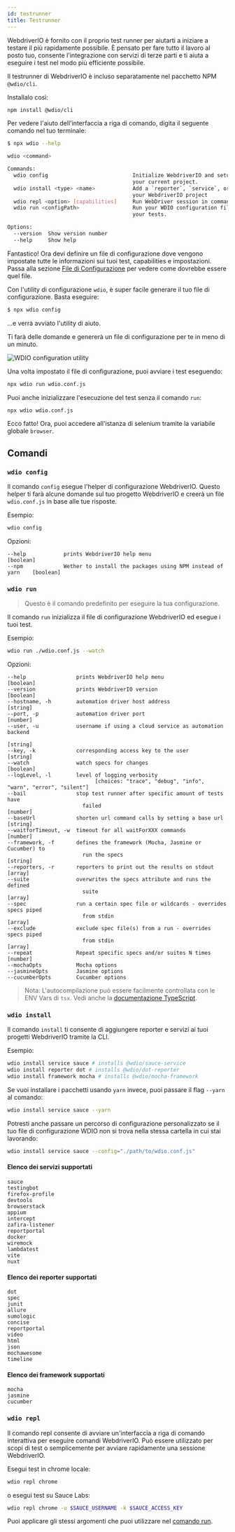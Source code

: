 ```yaml
---
id: testrunner
title: Testrunner
---
```


WebdriverIO è fornito con il proprio test runner per aiutarti a iniziare a testare il più rapidamente possibile. È pensato per fare tutto il lavoro al posto tuo, consente l'integrazione con servizi di terze parti e ti aiuta a eseguire i test nel modo più efficiente possibile.

Il testrunner di WebdriverIO è incluso separatamente nel pacchetto NPM `@wdio/cli`.

Installalo così:

```sh npm2yarn
npm install @wdio/cli
```

Per vedere l'aiuto dell'interfaccia a riga di comando, digita il seguente comando nel tuo terminale:

```sh
$ npx wdio --help

wdio <command>

Commands:
  wdio config                           Initialize WebdriverIO and setup configuration in
                                        your current project.
  wdio install <type> <name>            Add a `reporter`, `service`, or `framework` to
                                        your WebdriverIO project
  wdio repl <option> [capabilities]     Run WebDriver session in command line
  wdio run <configPath>                 Run your WDIO configuration file to initialize
                                        your tests.

Options:
  --version  Show version number                                       [boolean]
  --help     Show help                                                 [boolean]
```

Fantastico! Ora devi definire un file di configurazione dove vengono impostate tutte le informazioni sui tuoi test, capabilities e impostazioni. Passa alla sezione [File di Configurazione](/docs/configuration) per vedere come dovrebbe essere quel file.

Con l'utility di configurazione `wdio`, è super facile generare il tuo file di configurazione. Basta eseguire:

```sh
$ npx wdio config
```

...e verrà avviato l'utility di aiuto.

Ti farà delle domande e genererà un file di configurazione per te in meno di un minuto.

![WDIO configuration utility](/img/config-utility.gif)

Una volta impostato il file di configurazione, puoi avviare i test eseguendo:

```sh
npx wdio run wdio.conf.js
```

Puoi anche inizializzare l'esecuzione del test senza il comando `run`:

```sh
npx wdio wdio.conf.js
```

Ecco fatto! Ora, puoi accedere all'istanza di selenium tramite la variabile globale `browser`.

## Comandi

### `wdio config`

Il comando `config` esegue l'helper di configurazione WebdriverIO. Questo helper ti farà alcune domande sul tuo progetto WebdriverIO e creerà un file `wdio.conf.js` in base alle tue risposte.

Esempio:

```sh
wdio config
```

Opzioni:

```
--help            prints WebdriverIO help menu                                [boolean]
--npm             Wether to install the packages using NPM instead of yarn    [boolean]
```

### `wdio run`

> Questo è il comando predefinito per eseguire la tua configurazione.

Il comando `run` inizializza il file di configurazione WebdriverIO ed esegue i tuoi test.

Esempio:

```sh
wdio run ./wdio.conf.js --watch
```

Opzioni:

```
--help                prints WebdriverIO help menu                   [boolean]
--version             prints WebdriverIO version                     [boolean]
--hostname, -h        automation driver host address                  [string]
--port, -p            automation driver port                          [number]
--user, -u            username if using a cloud service as automation backend
                                                                        [string]
--key, -k             corresponding access key to the user            [string]
--watch               watch specs for changes                        [boolean]
--logLevel, -l        level of logging verbosity
                            [choices: "trace", "debug", "info", "warn", "error", "silent"]
--bail                stop test runner after specific amount of tests have
                        failed                                          [number]
--baseUrl             shorten url command calls by setting a base url [string]
--waitforTimeout, -w  timeout for all waitForXXX commands             [number]
--framework, -f       defines the framework (Mocha, Jasmine or Cucumber) to
                        run the specs                                   [string]
--reporters, -r       reporters to print out the results on stdout      [array]
--suite               overwrites the specs attribute and runs the defined
                        suite                                            [array]
--spec                run a certain spec file or wildcards - overrides specs piped
                        from stdin                                       [array]
--exclude             exclude spec file(s) from a run - overrides specs piped
                        from stdin                                       [array]
--repeat              Repeat specific specs and/or suites N times        [number]
--mochaOpts           Mocha options
--jasmineOpts         Jasmine options
--cucumberOpts        Cucumber options
```

> Nota: L'autocompilazione può essere facilmente controllata con le ENV Vars di `tsx`. Vedi anche la [documentazione TypeScript](/docs/typescript).

### `wdio install`
Il comando `install` ti consente di aggiungere reporter e servizi ai tuoi progetti WebdriverIO tramite la CLI.

Esempio:

```sh
wdio install service sauce # installs @wdio/sauce-service
wdio install reporter dot # installs @wdio/dot-reporter
wdio install framework mocha # installs @wdio/mocha-framework
```

Se vuoi installare i pacchetti usando `yarn` invece, puoi passare il flag `--yarn` al comando:

```sh
wdio install service sauce --yarn
```

Potresti anche passare un percorso di configurazione personalizzato se il tuo file di configurazione WDIO non si trova nella stessa cartella in cui stai lavorando:

```sh
wdio install service sauce --config="./path/to/wdio.conf.js"
```

#### Elenco dei servizi supportati

```
sauce
testingbot
firefox-profile
devtools
browserstack
appium
intercept
zafira-listener
reportportal
docker
wiremock
lambdatest
vite
nuxt
```

#### Elenco dei reporter supportati

```
dot
spec
junit
allure
sumologic
concise
reportportal
video
html
json
mochawesome
timeline
```

#### Elenco dei framework supportati

```
mocha
jasmine
cucumber
```

### `wdio repl`

Il comando repl consente di avviare un'interfaccia a riga di comando interattiva per eseguire comandi WebdriverIO. Può essere utilizzato per scopi di test o semplicemente per avviare rapidamente una sessione WebdriverIO.

Esegui test in chrome locale:

```sh
wdio repl chrome
```

o esegui test su Sauce Labs:

```sh
wdio repl chrome -u $SAUCE_USERNAME -k $SAUCE_ACCESS_KEY
```

Puoi applicare gli stessi argomenti che puoi utilizzare nel [comando run](#wdio-run).